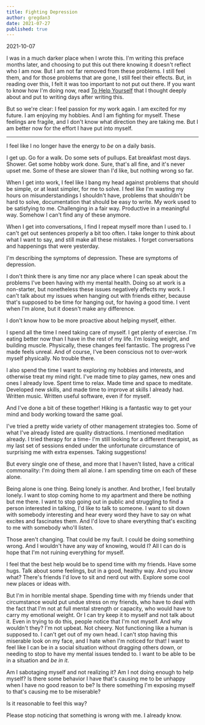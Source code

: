 ```yaml
---
title: Fighting Depression
author: gregdan3
date: 2021-07-27
published: true
---
```


2021-10-07

I was in a much darker place when I wrote this. I'm writing this preface months
later, and choosing to put this out there knowing it doesn't reflect who I am
now. But I am not far removed from these problems. I still feel them, and for
those problems that are gone, I still feel their effects. But, in reading over
this, I felt it was too important to not put out there. If you want to know how
I'm doing now, read [To Help Yourself](./to-help-yourself.html) that I thought
deeply about and put to writing days after writing this.

But so we're clear: I feel passion for my work again. I am excited for my
future. I am enjoying my hobbies. And I am fighting for myself. These feelings
are fragile, and I don't know what direction they are taking me. But I am better
now for the effort I have put into myself.

---

I feel like I no longer have the energy to _be_ on a daily basis.

I get up. Go for a walk. Do some sets of pullups. Eat breakfast most days.
Shower. Get some hobby work done. Sure, that's all fine, and it's never upset
me. Some of these are slower than I'd like, but nothing wrong so far.

When I get into work, I feel like I bang my head against problems that should be
simple, or at least simpler, for me to solve. I feel like I'm wasting my hours
on misunderstandings I shouldn't have, problems that shouldn't be hard to solve,
documentation that should be easy to write. My work used to be satisfying to me.
Challenging in a fair way. Productive in a meaningful way. Somehow I can't find
any of these anymore.

When I get into conversations, I find I repeat myself more than I used to. I
can't get out sentences properly a bit too often. I take longer to think about
what I want to say, and still make all these mistakes. I forget conversations
and happenings that were yesterday.

I'm describing the symptoms of depression. These are symptoms of depression.

I don't think there is any time nor any place where I can speak about the
problems I've been having with my mental health. Doing so at work is a
non-starter, but nonetheless these issues negatively affects my work. I can't
talk about my issues when hanging out with friends either, because that's
supposed to be time for hanging out, for having a good time. I vent when I'm
alone, but it doesn't make any difference.

I don't know how to be more proactive about helping myself, either.

I spend all the time I need taking care of myself. I get plenty of exercise. I'm
eating better now than I have in the rest of my life. I'm losing weight, and
building muscle. Physically, these changes feel fantastic. The progress I've
made feels unreal. And of course, I've been conscious not to over-work myself
physically. No trouble there.

I also spend the time I want to exploring my hobbies and interests, and
otherwise treat my mind right. I've made time to play games, new ones and ones I
already love. Spent time to relax. Made time and space to meditate. Developed
new skills, and made time to improve at skills I already had. Written music.
Written useful software, even if for myself.

And I've done a bit of these together! Hiking is a fantastic way to get your
mind and body working toward the same goal.

I've tried a pretty wide variety of other management strategies too. Some of
what I've already listed are quality distractions. I mentioned meditation
already. I tried therapy for a time- I'm still looking for a different
therapist, as my last set of sessions ended under the unfortunate circumstance
of surprising me with extra expenses. Taking suggestions!

But every single one of these, and more that I haven't listed, have a critical
commonality: I'm doing them all alone. I am spending time on each of these
alone.

Being alone is one thing. Being lonely is another. And brother, I feel brutally
lonely. I want to stop coming home to my apartment and there be nothing but me
there. I want to stop going out in public and struggling to find a person
interested in talking, I'd like to talk to someone. I want to sit down with
somebody interesting and hear every word they have to say on what excites and
fascinates them. And I'd love to share everything that's exciting to me with
somebody who'll listen.

Those aren't changing. That could be my fault. I could be doing something wrong.
And I wouldn't have any way of knowing, would I? All I can do is hope that I'm
not ruining everything for myself.

I feel that the best help would be to spend time with my friends. Have some
hugs. Talk about some feelings, but in a good, healthy way. And you know what?
There's friends I'd love to sit and nerd out with. Explore some cool new places
or ideas with.

But I'm in horrible mental shape. Spending time with my friends under that
circumstance would put undue stress on my friends, who have to deal with the
fact that I'm not at full mental strength or capacity, who would have to carry
my emotional weight. Or I can try keep it to myself and not talk about it. Even
in trying to do this, people notice that I'm not myself. And why wouldn't they?
I'm not upbeat. Not cheery. Not functioning like a human is supposed to. I can't
get out of my own head. I can't stop having this miserable look on my face, and
I hate when I'm noticed for that! I want to feel like I can be in a social
situation without dragging others down, or needing to stop to have my mental
issues tended to. I want to be able to be in a situation and _be in it_.

Am I sabotaging myself and not realizing it? Am I not doing enough to help
myself? Is there some behavior I have that's causing me to be unhappy when I
have no good reason to be? Is there something I'm exposing myself to that's
causing me to be miserable?

Is it reasonable to feel this way?

Please stop noticing that something is wrong with me. I already know.
